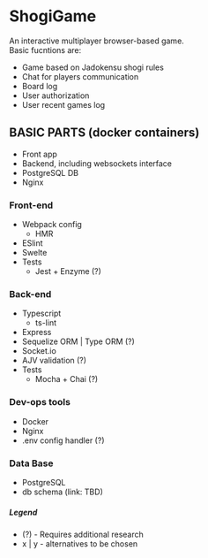 # ShogiGame
An interactive multiplayer browser-based game.  
Basic fucntions are:
* Game based on Jadokensu shogi rules
* Chat for players communication
* Board log
* User authorization
* User recent games log


## BASIC PARTS (docker containers)
* Front app
* Backend, including websockets interface
* PostgreSQL DB
* Nginx

### Front-end
* Webpack config
    * HMR
* ESlint
* Swelte
* Tests
    * Jest + Enzyme (?)

### Back-end
* Typescript
    * ts-lint
* Express
* Sequelize ORM | Type ORM (?)
* Socket.io
* AJV validation (?)
* Tests
    * Mocha + Chai (?)

### Dev-ops tools
* Docker
* Nginx
* .env config handler (?)

### Data Base
* PostgreSQL
* db schema (link: TBD)

##### Legend
* (?) - Requires additional research
* x | y - alternatives to be chosen
